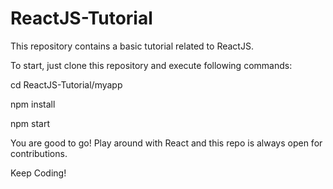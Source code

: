 # ReactJS-Tutorial
This repository contains a basic tutorial related to ReactJS.

To start, just clone this repository and execute following commands:

cd ReactJS-Tutorial/myapp

npm install

npm start

You are good to go!
Play around with React and this repo is always open for contributions. 

Keep Coding!
